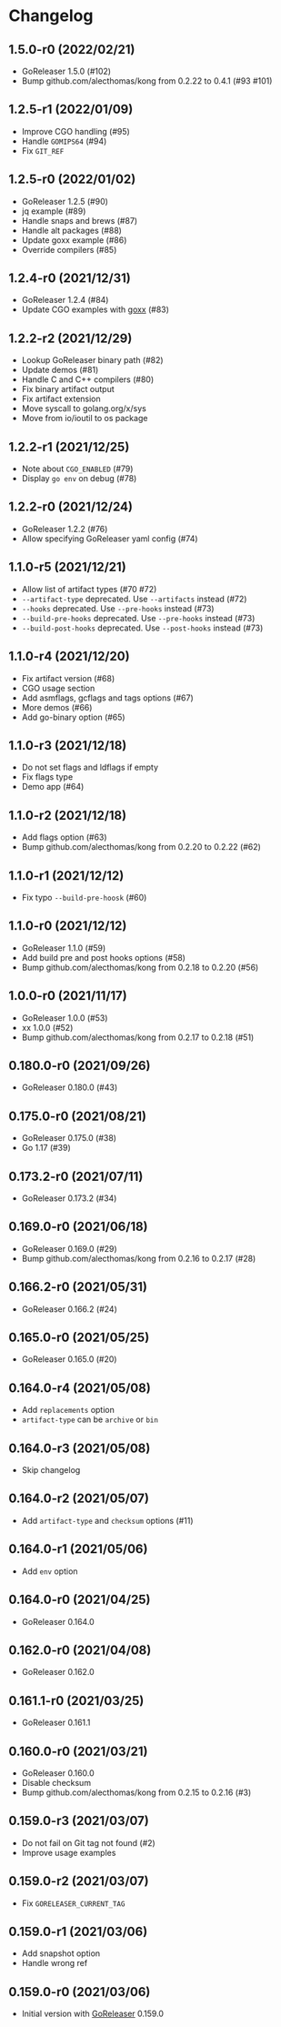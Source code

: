 # Changelog

## 1.5.0-r0 (2022/02/21)

* GoReleaser 1.5.0 (#102)
* Bump github.com/alecthomas/kong from 0.2.22 to 0.4.1 (#93 #101)

## 1.2.5-r1 (2022/01/09)

* Improve CGO handling (#95)
* Handle `GOMIPS64` (#94)
* Fix `GIT_REF`

## 1.2.5-r0 (2022/01/02)

* GoReleaser 1.2.5 (#90)
* jq example (#89)
* Handle snaps and brews (#87)
* Handle alt packages (#88)
* Update goxx example (#86)
* Override compilers (#85)

## 1.2.4-r0 (2021/12/31)

* GoReleaser 1.2.4 (#84)
* Update CGO examples with [goxx](https://github.com/crazy-max/goxx) (#83)

## 1.2.2-r2 (2021/12/29)

* Lookup GoReleaser binary path (#82)
* Update demos (#81)
* Handle C and C++ compilers (#80)
* Fix binary artifact output
* Fix artifact extension
* Move syscall to golang.org/x/sys
* Move from io/ioutil to os package

## 1.2.2-r1 (2021/12/25)

* Note about `CGO_ENABLED` (#79)
* Display `go env` on debug (#78)

## 1.2.2-r0 (2021/12/24)

* GoReleaser 1.2.2 (#76)
* Allow specifying GoReleaser yaml config (#74)

## 1.1.0-r5 (2021/12/21)

* Allow list of artifact types (#70 #72)
* `--artifact-type` deprecated. Use `--artifacts` instead (#72)
* `--hooks` deprecated. Use `--pre-hooks` instead (#73)
* `--build-pre-hooks` deprecated. Use `--pre-hooks` instead (#73)
* `--build-post-hooks` deprecated. Use `--post-hooks` instead (#73)

## 1.1.0-r4 (2021/12/20)

* Fix artifact version (#68)
* CGO usage section
* Add asmflags, gcflags and tags options (#67)
* More demos (#66)
* Add go-binary option (#65)

## 1.1.0-r3 (2021/12/18)

* Do not set flags and ldflags if empty
* Fix flags type
* Demo app (#64)

## 1.1.0-r2 (2021/12/18)

* Add flags option (#63)
* Bump github.com/alecthomas/kong from 0.2.20 to 0.2.22 (#62)

## 1.1.0-r1 (2021/12/12)

* Fix typo `--build-pre-hoosk` (#60)

## 1.1.0-r0 (2021/12/12)

* GoReleaser 1.1.0 (#59)
* Add build pre and post hooks options (#58)
* Bump github.com/alecthomas/kong from 0.2.18 to 0.2.20 (#56)

## 1.0.0-r0 (2021/11/17)

* GoReleaser 1.0.0 (#53)
* xx 1.0.0 (#52)
* Bump github.com/alecthomas/kong from 0.2.17 to 0.2.18 (#51)

## 0.180.0-r0 (2021/09/26)

* GoReleaser 0.180.0 (#43)

## 0.175.0-r0 (2021/08/21)

* GoReleaser 0.175.0 (#38)
* Go 1.17 (#39)

## 0.173.2-r0 (2021/07/11)

* GoReleaser 0.173.2 (#34)

## 0.169.0-r0 (2021/06/18)

* GoReleaser 0.169.0 (#29)
* Bump github.com/alecthomas/kong from 0.2.16 to 0.2.17 (#28)

## 0.166.2-r0 (2021/05/31)

* GoReleaser 0.166.2 (#24)

## 0.165.0-r0 (2021/05/25)

* GoReleaser 0.165.0 (#20)

## 0.164.0-r4 (2021/05/08)

* Add `replacements` option
* `artifact-type` can be `archive` or `bin`

## 0.164.0-r3 (2021/05/08)

* Skip changelog

## 0.164.0-r2 (2021/05/07)

* Add `artifact-type` and `checksum` options (#11)

## 0.164.0-r1 (2021/05/06)

* Add `env` option

## 0.164.0-r0 (2021/04/25)

* GoReleaser 0.164.0

## 0.162.0-r0 (2021/04/08)

* GoReleaser 0.162.0

## 0.161.1-r0 (2021/03/25)

* GoReleaser 0.161.1

## 0.160.0-r0 (2021/03/21)

* GoReleaser 0.160.0
* Disable checksum
* Bump github.com/alecthomas/kong from 0.2.15 to 0.2.16 (#3)

## 0.159.0-r3 (2021/03/07)

* Do not fail on Git tag not found (#2)
* Improve usage examples

## 0.159.0-r2 (2021/03/07)

* Fix `GORELEASER_CURRENT_TAG`

## 0.159.0-r1 (2021/03/06)

* Add snapshot option
* Handle wrong ref

## 0.159.0-r0 (2021/03/06)

* Initial version with [GoReleaser](https://github.com/goreleaser/goreleaser) 0.159.0
